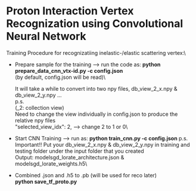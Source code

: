 # Proton Interaction Vertex Recognization using Convolutional Neural Network

Training Procedure for recognizatiing inelastic-/elastic scattering vertex:\
 - Prepare sample for the training
--> run the code as: **python prepare_data_cnn_vtx-id.py -c config.json**\
    (by default, config.json will be read)\

    It will take a while to convert into two npy files, db_view_2_x.npy & db_view_2_y.npy ...\
    p.s. \
    (_2: collection view)\
    Need to change the view individually in config.json to produce the relative npy files\
    "selected_view_idx": 2, --> change 2 to 1 or 0\

 - Start CNN Training
--> run as: **python train_cnn.py -c config.json**
p.s.\
Important!! Put your db_view_2_x.npy & db_view_2_y.npy in training and testing folder under the input folder that you created\
Output: modelsgd_lorate_architecture.json & modelsgd_lorate_weights.h5\

 - Combined .json and .h5 to .pb (will be used for reco later)\
**python save_tf_proto.py**
